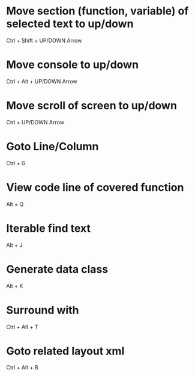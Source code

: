 # Move section (function, variable) of selected text to up/down 

Ctrl + Shift + UP/DOWN Arrow

# Move console to up/down

Ctrl + Alt + UP/DOWN Arrow

# Move scroll of screen to up/down

Ctrl + UP/DOWN Arrow

# Goto Line/Column

Ctrl + G

# View code line of covered function 

Alt + Q

# Iterable find text 

Alt + J

# Generate data class

Alt + K

# Surround with

Ctrl + Alt + T

# Goto related layout xml

Ctrl + Alt + B

